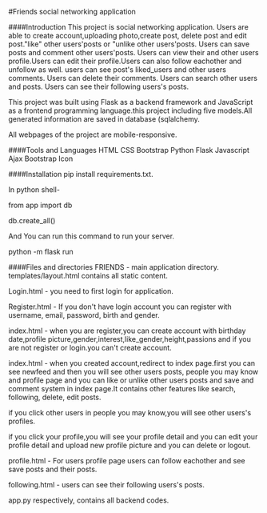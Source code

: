 #Friends social networking application

####Introduction
This project is social networking application. Users are able to create account,uploading photo,create post, delete post and edit post."like" other users'posts or "unlike other users'posts. Users can save posts and comment other users'posts. Users can view their and other users profile.Users can edit their profile.Users can also follow eachother and unfollow as well. users can see post's liked_users and other users comments. Users can delete their comments. Users can search other users and posts. Users can see their following users's posts.  


This project was built using Flask as a backend framework and JavaScript as a frontend programming language.this project including five models.All generated information are saved in database (sqlalchemy.

All webpages of the project are mobile-responsive.

####Tools and Languages
HTML CSS Bootstrap Python Flask Javascript Ajax Bootstrap Icon

####Installation
pip install requirements.txt.

In python shell- 

from app import db

db.create_all()

And You can run this command to run your server.

python -m flask run 


####Files and directories
FRIENDS - main application directory. templates/layout.html contains all static content.

Login.html - you need to first login for application.

Register.html - If you don't have login account you can register with username, email, password, birth and gender.

index.html - when you are register,you can create account with birthday date,profile picture,gender,interest,like_gender,height,passions and if you are not register or login.you can't create account.

index.html - when you created account,redirect to index page.first you can see newfeed and then you will see other users posts, people you may know and profile page and you can like or unlike other users posts
and save and comment system in index page.It contains other features like search, following, delete, edit posts.

if you click other users in people you may know,you will see other users's profiles.

if you click your profile,you will see your profile detail and you can edit your profile detail and upload new profile picture and you can delete or logout.

profile.html - For users profile page users can follow eachother and see save posts and their posts.

following.html - users can see their following users's posts.

app.py respectively, contains all backend codes.



